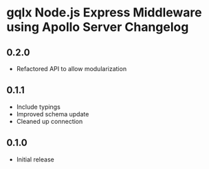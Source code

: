 # gqlx Node.js Express Middleware using Apollo Server Changelog

## 0.2.0

- Refactored API to allow modularization

## 0.1.1

- Include typings
- Improved schema update
- Cleaned up connection

## 0.1.0

- Initial release
